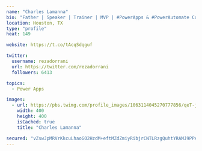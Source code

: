 ```yaml
---
name: "Charles Lamanna"
bio: "Father | Speaker | Trainer | MVP | #PowerApps & #PowerAutomate Community Super User | YouTuber Right-pointing triangle http://youtube.com/c/rezadorrani | Learn - Share - Clockwise rightwards and leftwards open circle arrows"
location: Houston, TX
type: "profile"
heat: 149

website: https://t.co/tAcqSdqguf

twitter:
  username: rezadorrani
  url: https://twitter.com/rezadorrani
  followers: 6413

topics:
  - Power Apps

images:
  - url: https://pbs.twimg.com/profile_images/1063114045270777856/qeT-jpWr_400x400.jpg
    width: 400
    height: 400
    isCached: true
    title: "Charles Lamanna"

secured: "vZswJpMRVrKkcuLhaoGO2HzdM+eftMZdZmiyRibjrCNTLRzgQuhtYRAMJ9PPAKGLRROUKqYbT+N0+I+UW3yoOBpcAiGSukozdbJhA0DR1SgYbIoXMkYiPKs2hdxEYFl5b4/DmvY0ddiXcKuCat+gZMrxyliux4NFnZNb3wOkjTSR9SDTAD/Wuny/yWt5p7QwgjHx4UMQ62jgE8QbVyxCssQclasmpLWXYWYV6Dov8oErk4UkcfDuQ7R2t+4FDRD6OrukZ8wnEH0M7jnC2ZOepENs8+6456oQCZsqoeBoQYz9oCm7KObH7MFvcxhJ2/IhofsxwH0ab2jrXruwJhLmiUY9UAAUH4YCilb7O3sD6eVNU6sTsdL2ZLzIoIdH8yhK/eco5yyby1vDx27baNju+7fLK2H/EEhYlK76RJ2LfBM=;Cq20lkF3IAH3Ys01TF6ZdQ=="
---
```



